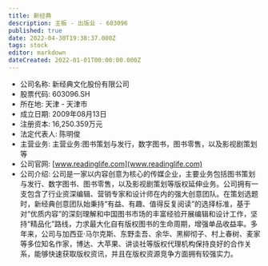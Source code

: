 ```yaml
---
title: 新经典
description: 主板 - 出版业 - 603096
published: true
date: 2022-04-30T19:38:37.000Z
tags: stock
editor: markdown
dateCreated: 2022-01-01T00:00:00.000Z
---
```


- 公司名称: 新经典文化股份有限公司
- 股票代码: 603096.SH
- 所在地: 天津 - 天津市
- 成立日期: 2009年08月13日
- 注册资本: 16,250.359万元
- 法定代表人: 陈明俊
- 主营业务: 主营业务:图书策划与发行，数字图书，图书零售，以及影视剧策划等
- 公司官网: [www.readinglife.com](www.readinglife.com)
- 公司介绍: 公司是一家以内容创意为核心的传媒企业，主要业务包括图书策划与发行、数字图书、图书零售，以及影视剧策划等版权延伸业务。公司拥有一支包含了行业资深编辑、营销专家和设计师在内的强大创意团队。在策划选题时，新经典创意团队始秉持“有益、有趣、值得反复阅读”的选择标准，基于对“优质内容”的深刻理解和中国图书市场的丰富经验开展编辑和设计工作，坚持“精品化”路线，力求最大化自有版权图书的生命周期，增强单品收益率。多年来，公司与加西亚·马尔克斯、东野圭吾、余华、黑柳彻子、村上春树、麦家等多位知名作家，博达、大苹果、讲谈社等版权代理机构保持良好的合作关系，能够快速获取版权资讯，并且在版权资源竞争方面拥有较强实力。


